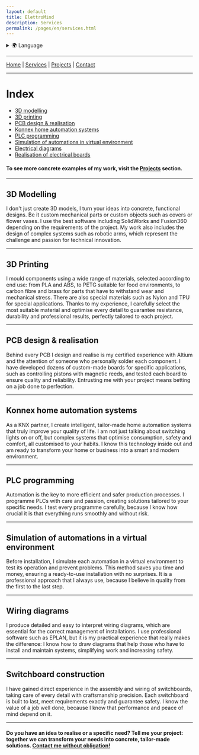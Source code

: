 ```yaml
---
layout: default
title: ElettroMind
description: Services
permalink: /pages/en/services.html
---
```


<details>
  <summary>🌍 Language</summary>
  <ul>
    <li><a href="/pages/it/servizi.html">🇮🇹 Italiano</a></li>
    <li><a href="/pages/en/services.html">🇬🇧 English</a></li>
  </ul>
</details>

***

[Home](/pages/en/index.html) | [Services](/pages/en/services.html) | [Projects](/pages/en/projects.html) | [Contact](/pages/en/contacts.html)

***

# Index
- [3D modelling](#3d-modelling)
- [3D printing](#3d-printing)
- [PCB design & realisation](#pcb-design--realisation)
- [Konnex home automation systems](#konnex-home-automation-systems)
- [PLC programming](#plc-programming)
- [Simulation of automations in virtual environment](#simulation-of-automations-in-a-virtual-environment)
- [Electrical diagrams](#wiring-diagrams)
- [Realisation of electrical boards](#switchboard-construction)

#### To see more concrete examples of my work, visit the **[Projects](/pages/en/projects.html)** section.

***
## 3D Modelling
I don't just create 3D models, I turn your ideas into concrete, functional designs. Be it custom mechanical parts or custom objects such as covers or flower vases. I use the best software including SolidWorks and Fusion360 depending on the requirements of the project. My work also includes the design of complex systems such as robotic arms, which represent the challenge and passion for technical innovation.

***

## 3D Printing
I mould components using a wide range of materials, selected according to end use: from PLA and ABS, to PETG suitable for food environments, to carbon fibre and brass for parts that have to withstand wear and mechanical stress. There are also special materials such as Nylon and TPU for special applications. Thanks to my experience, I carefully select the most suitable material and optimise every detail to guarantee resistance, durability and professional results, perfectly tailored to each project.

***

## PCB design & realisation
Behind every PCB I design and realise is my certified experience with Altium and the attention of someone who personally solder each component. I have developed dozens of custom-made boards for specific applications, such as controlling pistons with magnetic reeds, and tested each board to ensure quality and reliability. Entrusting me with your project means betting on a job done to perfection.

***
## Konnex home automation systems
As a KNX partner, I create intelligent, tailor-made home automation systems that truly improve your quality of life. I am not just talking about switching lights on or off, but complex systems that optimise consumption, safety and comfort, all customised to your habits. I know this technology inside out and am ready to transform your home or business into a smart and modern environment.

***

## PLC programming
Automation is the key to more efficient and safer production processes. I programme PLCs with care and passion, creating solutions tailored to your specific needs. I test every programme carefully, because I know how crucial it is that everything runs smoothly and without risk.

***

## Simulation of automations in a virtual environment
Before installation, I simulate each automation in a virtual environment to test its operation and prevent problems. This method saves you time and money, ensuring a ready-to-use installation with no surprises. It is a professional approach that I always use, because I believe in quality from the first to the last step.

***

## Wiring diagrams
I produce detailed and easy to interpret wiring diagrams, which are essential for the correct management of installations. I use professional software such as EPLAN, but it is my practical experience that really makes the difference: I know how to draw diagrams that help those who have to install and maintain systems, simplifying work and increasing safety.

***

## Switchboard construction
I have gained direct experience in the assembly and wiring of switchboards, taking care of every detail with craftsmanship precision. Each switchboard is built to last, meet requirements exactly and guarantee safety. I know the value of a job well done, because I know that performance and peace of mind depend on it.

***

#### Do you have an idea to realise or a specific need? Tell me your project: together we can transform your needs into concrete, tailor-made solutions. [Contact me without obligation!](/pages/en/contacts.html)